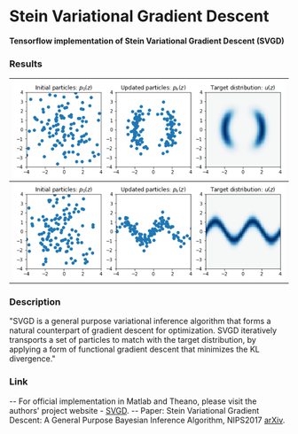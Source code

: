 # Stein Variational Gradient Descent 

**Tensorflow implementation of Stein Variational Gradient Descent (SVGD)**


### Results

 ![](/results/toy1.png) |  
 :-------------------------:|
  ![](/results/toy2.png) |  




### Description
"SVGD is a general purpose variational inference algorithm that forms a natural counterpart of gradient descent for optimization. SVGD iteratively transports a set of particles to match with the target distribution, by applying a form of functional gradient descent that minimizes the KL divergence."


### Link
 -- For official implementation in Matlab and Theano, please visit the authors' project website - [SVGD](http://www.cs.dartmouth.edu/~dartml/project.html?p=vgd).
 -- Paper: Stein Variational Gradient Descent: A General Purpose Bayesian Inference Algorithm, NIPS2017 [arXiv](https://arxiv.org/abs/1608.04471).
